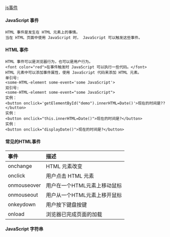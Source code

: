 [js事件](http://www.runoob.com/js/js-events.html)

#### JavaScript 事件
    HTML 事件是发生在 HTML 元素上的事情。
    当在 HTML 页面中使用 JavaScript 时， JavaScript 可以触发这些事件。

#### HTML 事件
    HTML 事件可以是浏览器行为，也可以是用户行为。
    <font color="red">在事件触发时 JavaScript 可以执行一些代码。</font>
    HTML 元素中可以添加事件属性，使用 JavaScript 代码来添加 HTML 元素。
    单引号:
    <some-HTML-element some-event='some JavaScript'>
    双引号:
    <some-HTML-element some-event="some JavaScript">
    实例：
    <button onclick='getElementById("demo").innerHTML=Date()'>现在的时间是??</button>
    实例：
    <button onclick="this.innerHTML=Date()">现在的时间是?</button>
    实例：
    <button onclick="displayDate()">现在的时间是?</button>

#### 常见的HTML事件

|事件           |描述                        |
|:--------------|:--------------------------|
|onchange	    |HTML 元素改变|
|onclick	    |用户点击 HTML 元素|
|onmouseover	|用户在一个HTML元素上移动鼠标|
|onmouseout	    |用户从一个HTML元素上移开鼠标|
|onkeydown	    |用户按下键盘按键|
|onload	        |浏览器已完成页面的加载|   

#### JavaScript 字符串
    
    

